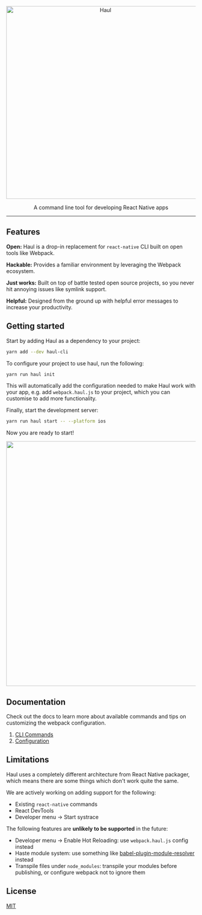<p align="center">
  <img alt="Haul" src="https://cloud.githubusercontent.com/assets/1174278/24502391/25619f98-156b-11e7-994c-a8495b4735d5.png" width="512">
</p>

<p align="center">
  A command line tool for developing React Native apps
</p>

---

## Features

**Open:** Haul is a drop-in replacement for `react-native` CLI built on open tools like Webpack.

**Hackable:** Provides a familiar environment by leveraging the Webpack ecosystem.

**Just works:** Built on top of battle tested open source projects, so you never hit annoying issues like symlink support. 

**Helpful:** Designed from the ground up with helpful error messages to increase your productivity.

## Getting started

Start by adding Haul as a dependency to your project:

```bash
yarn add --dev haul-cli
```

To configure your project to use haul, run the following:

```bash
yarn run haul init
```

This will automatically add the configuration needed to make Haul work with your app, e.g. add `webpack.haul.js` to your project, which you can customise to add more functionality.

Finally, start the development server:

```bash
yarn run haul start -- --platform ios
```

Now you are ready to start!

<p align="center">
  <img width="650" src="https://cloud.githubusercontent.com/assets/2464966/24395888/8957aba8-13a1-11e7-96a3-70d34d4b5069.png" />
</p>

## Documentation

Check out the docs to learn more about available commands and tips on customizing the webpack configuration.

1. [CLI Commands](docs/CLI%20Commands.md)
1. [Configuration](docs/Configuration.md)

## Limitations

Haul uses a completely different architecture from React Native packager, which means there are some things which don't work quite the same.

We are actively working on adding support for the following:

- Existing `react-native` commands 
- React DevTools
- Developer menu -> Start systrace

The following features are **unlikely to be supported** in the future:

- Developer menu -> Enable Hot Reloading: use `webpack.haul.js` config instead
- Haste module system: use something like [babel-plugin-module-resolver](https://github.com/tleunen/babel-plugin-module-resolver) instead
- Transpile files under `node_modules`: transpile your modules before publishing, or configure webpack not to ignore them

## License

[MIT](./LICENSE.md)

